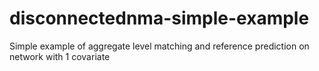 # disconnectednma-simple-example
Simple example of aggregate level matching and reference prediction on network with 1 covariate
